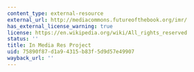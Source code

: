 ```yaml
---
content_type: external-resource
external_url: http://mediacommons.futureofthebook.org/imr/
has_external_license_warning: true
license: https://en.wikipedia.org/wiki/All_rights_reserved
status: ''
title: In Media Res Project
uid: 75890f87-d1a9-4315-b83f-5d9d57e49907
wayback_url: ''
---
```

